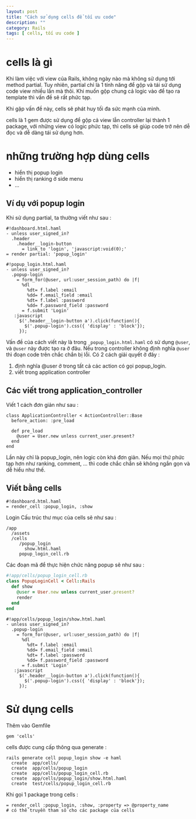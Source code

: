 ```yaml
---
layout: post
title: "Cách sử dụng cells để tối ưu code"
description: ""
category: Rails
tags: [ cells, tối ưu code ]
---
```

# cells là gì

Khi làm việc với view của Rails, không ngày nào mà không sử dụng tới method partial. Tuy nhiên, partial chỉ là 1 tính năng để gộp và tái sử dụng code view nhiều lần mà thôi. Khi muốn gộp chung cả logic vào để tạo ra template thì vấn đề sẽ rất phức tạp. 

Khi gặp vấn đề này, cells sẽ phát huy tối đa sức mạnh của mình. 

cells là 1 gem được sử dụng để gộp cả view lẫn controller lại thành 1 package, với những view có logic phức tạp, thì cells sẽ giúp code trở nên dễ đọc và dễ dàng tái sử dụng hơn. 

<!-- more -->

# những trường hợp dùng cells

* hiển thị popup login
* hiển thị ranking ở side menu
* ...

## Ví dụ với popup login

Khi sử dụng partial, ta thường viết như sau : 

```haml
#!dashboard.html.haml
- unless user_signed_in?
  .header
    .header__login-button
      = link_to 'login', 'javascript:void(0);'
= render partial: 'popup_login'
```

```
#!popup_login.html.haml
- unless user_signed_in?
  .popup-login
    = form_for(@user, url:user_session_path) do |f|
      %dl
        %dt= f.label :email
        %dd= f.email_field :email
        %dt= f.label :password
        %dd= f.password_field :password
      = f.submit 'Login'
   :javascript
     $('.header__login-button a').click(function(){
       $('.popup-login').css({ 'display' : 'block'});
     });
```

Vấn đề của cách viết này là trong `_popup_login.html.haml` có sử dụng `@user`, và `@user` này được tạo ra ở đâu. Nếu trong controller không định nghĩa `@user` thì đoạn code trên chắc chắn bị lỗi. 
Có 2 cách giải quyết ở đây : 
1. định nghĩa @user ở trong tất cả các action có gọi popup_login. 
2. viết trong application controller 

## Các viết trong application_controller

Viết 1 cách đơn giản như sau : 

```
class ApplicationController < ActionController::Base
  before_action: :pre_load

  def pre_load
    @user = User.new unless current_user.present?
  end
end
```

Lần này chỉ là popup_login, nên logic còn khá đơn giản. Nếu mọi thứ phức tạp hơn như ranking, comment, ... thì code chắc chắn sẽ không ngắn gọn và dễ hiểu như thế. 

## Viết bằng cells


```haml
#!dashboard.html.haml
= render_cell :popup_login, :show
```

Login
Cấu trúc thư mục của cells sẽ như sau : 

```
/app
  /assets
  /cells
     /popup_login
       show.html.haml
     popup_login_cell.rb
```

Các đoạn mã để thực hiện chức năng popup sẽ như sau : 

```ruby
#!app/cells/popup_login_cell.rb
class PopupLoginCell < Cell::Rails
  def show
    @user = User.new unless current_user.present?
    render
  end
end
```

```haml
#!app/cells/popup_login/show.html.haml
- unless user_signed_in?
  .popup-login
    = form_for(@user, url:user_session_path) do |f|
      %dl
        %dt= f.label :email
        %dd= f.email_field :email
        %dt= f.label :password
        %dd= f.password_field :password
      = f.submit 'Login'
   :javascript
     $('.header__login-button a').click(function(){
       $('.popup-login').css({ 'display' : 'block'});
     });
```

# Sử dụng cells

Thêm vào Gemfile

```
gem 'cells'
```

cells được cung cấp thông qua generate : 

```
rails generate cell popup_login show -e haml
  create  app/cells/
  create  app/cells/popup_login
  create  app/cells/popup_login_cell.rb
  create  app/cells/popup_login/show.html.haml
  create  test/cells/popup_login_cell.rb
```

Khi gọi 1 package trong cells :

```
= render_cell :popup_login, :show, :property => @property_name
# có thể truyền tham số cho các package của cells
```
